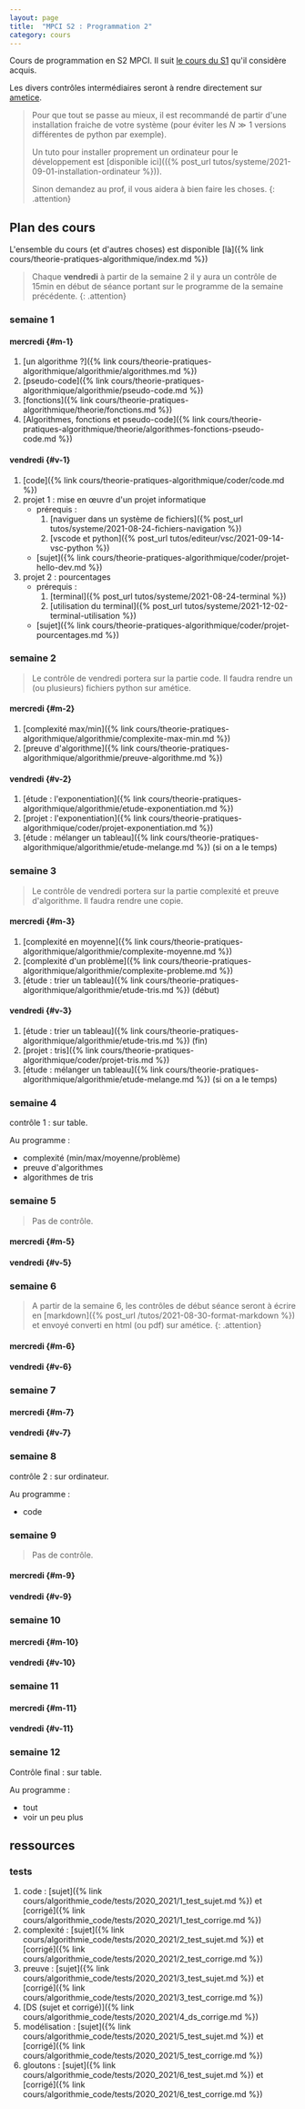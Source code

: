 ```yaml
---
layout: page
title:  "MPCI S2 : Programmation 2"
category: cours
---
```


Cours de programmation en S2 MPCI. Il suit [le cours du S1](https://ametice.univ-amu.fr/course/view.php?id=77318) qu'il considère acquis.

Les divers contrôles intermédiaires seront à rendre directement sur [ametice](https://ametice.univ-amu.fr/course/view.php?id=87451).

> Pour que tout se passe au mieux, il est recommandé de partir d'une installation fraiche de votre système (pour éviter les $N \gg 1$ versions différentes de python par exemple).
>
> Un tuto pour installer proprement un ordinateur pour le développement est [disponible ici](({% post_url tutos/systeme/2021-09-01-installation-ordinateur %})).
>
> Sinon demandez au prof, il vous aidera à bien faire les choses.
{: .attention}

## Plan des cours

L'ensemble du cours (et d'autres choses) est disponible [là]({% link cours/theorie-pratiques-algorithmique/index.md %})

> Chaque **vendredi** à partir de la semaine 2 il y aura un contrôle de 15min en début de séance portant sur le programme de la semaine précédente.
{: .attention}

### semaine 1

#### mercredi {#m-1}

1. [un algorithme ?]({% link cours/theorie-pratiques-algorithmique/algorithmie/algorithmes.md %})
2. [pseudo-code]({% link cours/theorie-pratiques-algorithmique/algorithmie/pseudo-code.md %})
3. [fonctions]({% link cours/theorie-pratiques-algorithmique/theorie/fonctions.md %})
4. [Algorithmes, fonctions et pseudo-code]({% link cours/theorie-pratiques-algorithmique/theorie/algorithmes-fonctions-pseudo-code.md %})

#### vendredi {#v-1}

1. [code]({% link cours/theorie-pratiques-algorithmique/coder/code.md %})
2. projet 1 : mise en œuvre d'un projet informatique
   * prérequis :
     1. [naviguer dans un système de fichiers]({% post_url tutos/systeme/2021-08-24-fichiers-navigation %})
     2. [vscode et python]({% post_url tutos/editeur/vsc/2021-09-14-vsc-python %})
   * [sujet]({% link cours/theorie-pratiques-algorithmique/coder/projet-hello-dev.md %})
3. projet 2 : pourcentages
   * prérequis :
     1. [terminal]({% post_url tutos/systeme/2021-08-24-terminal %})
     2. [utilisation du terminal]({% post_url tutos/systeme/2021-12-02-terminal-utilisation %})
   * [sujet]({% link cours/theorie-pratiques-algorithmique/coder/projet-pourcentages.md %})

### semaine 2

> Le contrôle de vendredi portera sur la partie code. Il faudra rendre un (ou plusieurs) fichiers python sur amétice.

#### mercredi {#m-2}

1. [complexité max/min]({% link cours/theorie-pratiques-algorithmique/algorithmie/complexite-max-min.md %})
2. [preuve d'algorithme]({% link cours/theorie-pratiques-algorithmique/algorithmie/preuve-algorithme.md %})

#### vendredi {#v-2}

1. [étude : l'exponentiation]({% link cours/theorie-pratiques-algorithmique/algorithmie/etude-exponentiation.md %})
2. [projet : l'exponentiation]({% link cours/theorie-pratiques-algorithmique/coder/projet-exponentiation.md %})
3. [étude : mélanger un tableau]({% link cours/theorie-pratiques-algorithmique/algorithmie/etude-melange.md %}) (si on a le temps)

### semaine 3

> Le contrôle de vendredi portera sur la partie complexité et preuve d'algorithme. Il faudra rendre une copie.

#### mercredi {#m-3}

1. [complexité en moyenne]({% link cours/theorie-pratiques-algorithmique/algorithmie/complexite-moyenne.md %})
2. [complexité d'un problème]({% link cours/theorie-pratiques-algorithmique/algorithmie/complexite-probleme.md %})
3. [étude : trier un tableau]({% link cours/theorie-pratiques-algorithmique/algorithmie/etude-tris.md %}) (début)

#### vendredi {#v-3}

1. [étude : trier un tableau]({% link cours/theorie-pratiques-algorithmique/algorithmie/etude-tris.md %}) (fin)
2. [projet : tris]({% link cours/theorie-pratiques-algorithmique/coder/projet-tris.md %})
3. [étude : mélanger un tableau]({% link cours/theorie-pratiques-algorithmique/algorithmie/etude-melange.md %}) (si on a le temps)

### semaine 4

contrôle 1 : sur table.

Au programme :

* complexité (min/max/moyenne/problème)
* preuve d'algorithmes
* algorithmes de tris

### semaine 5

> Pas de contrôle.

#### mercredi {#m-5}

#### vendredi {#v-5}

### semaine 6

> A partir de la semaine 6, les contrôles de début séance seront à écrire en [markdown]({% post_url /tutos/2021-08-30-format-markdown %}) et envoyé converti en html (ou pdf) sur amétice.
{: .attention}

#### mercredi {#m-6}

#### vendredi {#v-6}

### semaine 7

#### mercredi {#m-7}

#### vendredi {#v-7}

### semaine 8

contrôle 2 : sur ordinateur.

Au programme :

* code

### semaine 9

> Pas de contrôle.

#### mercredi {#m-9}

#### vendredi {#v-9}

### semaine 10

#### mercredi {#m-10}

#### vendredi {#v-10}

### semaine 11

#### mercredi {#m-11}

#### vendredi {#v-11}

### semaine 12

Contrôle final : sur table.

Au programme :

* tout
* voir un peu plus

## ressources

### tests

1. code : [sujet]({% link cours/algorithmie_code/tests/2020_2021/1_test_sujet.md %}) et [corrigé]({% link cours/algorithmie_code/tests/2020_2021/1_test_corrige.md %})
2. complexité : [sujet]({% link cours/algorithmie_code/tests/2020_2021/2_test_sujet.md %}) et [corrigé]({% link cours/algorithmie_code/tests/2020_2021/2_test_corrige.md %})
3. preuve : [sujet]({% link cours/algorithmie_code/tests/2020_2021/3_test_sujet.md %}) et [corrigé]({% link cours/algorithmie_code/tests/2020_2021/3_test_corrige.md %})
4. [DS (sujet et corrigé)]({% link cours/algorithmie_code/tests/2020_2021/4_ds_corrige.md %})
5. modélisation : [sujet]({% link cours/algorithmie_code/tests/2020_2021/5_test_sujet.md %}) et [corrigé]({% link cours/algorithmie_code/tests/2020_2021/5_test_corrige.md %})
6. gloutons : [sujet]({% link cours/algorithmie_code/tests/2020_2021/6_test_sujet.md %}) et [corrigé]({% link cours/algorithmie_code/tests/2020_2021/6_test_corrige.md %})
